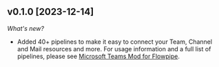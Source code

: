 ## v0.1.0 [2023-12-14]

_What's new?_

- Added 40+ pipelines to make it easy to connect your Team, Channel and Mail resources and more. For usage information and a full list of pipelines, please see [Microsoft Teams Mod for Flowpipe](https://hub.flowpipe.io/mods/turbot/teams).
